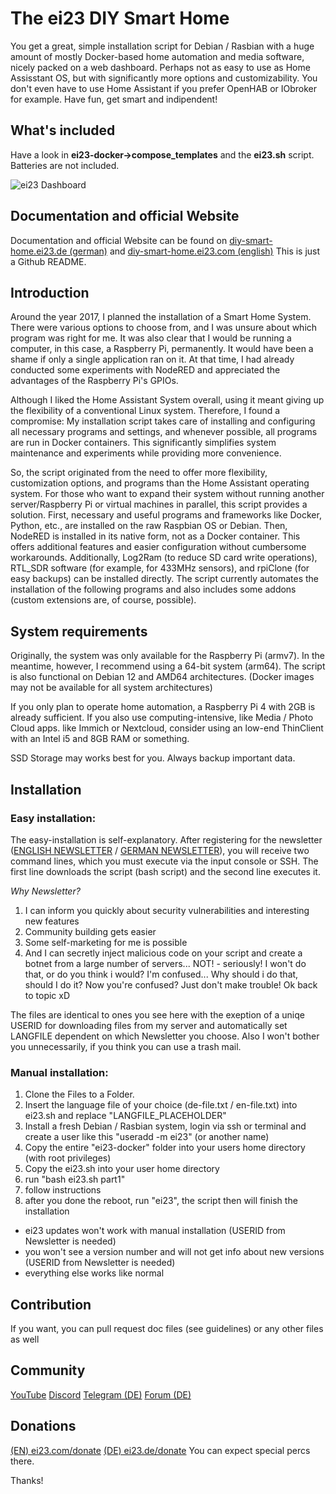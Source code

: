 # The ei23 DIY Smart Home
You get a great, simple installation script for Debian / Rasbian with a huge amount of mostly Docker-based home automation and media software, nicely packed on a web dashboard.
Perhaps not as easy to use as Home Assisstant OS, but with significantly more options and customizability.
You don't even have to use Home Assistant if you prefer OpenHAB or IObroker for example.
Have fun, get smart and indipendent!

## What's included
Have a look in **ei23-docker->compose_templates** and the **ei23.sh** script.
Batteries are not included.

![ei23 Dashboard](https://ei23.de/bilder/ei23-dashboard.jpg)

## Documentation and official Website
Documentation and official Website can be found on [diy-smart-home.ei23.de (german)](https://diy-smart-home.ei23.de) and [diy-smart-home.ei23.com (english)](https://diy-smart-home.ei23.com)
This is just a Github README.

## Introduction
Around the year 2017, I planned the installation of a Smart Home System. There were various options to choose from, and I was unsure about which program was right for me. It was also clear that I would be running a computer, in this case, a Raspberry Pi, permanently. It would have been a shame if only a single application ran on it. At that time, I had already conducted some experiments with NodeRED and appreciated the advantages of the Raspberry Pi's GPIOs.

Although I liked the Home Assistant System overall, using it meant giving up the flexibility of a conventional Linux system. Therefore, I found a compromise: My installation script takes care of installing and configuring all necessary programs and settings, and whenever possible, all programs are run in Docker containers. This significantly simplifies system maintenance and experiments while providing more convenience.

So, the script originated from the need to offer more flexibility, customization options, and programs than the Home Assistant operating system. For those who want to expand their system without running another server/Raspberry Pi or virtual machines in parallel, this script provides a solution. First, necessary and useful programs and frameworks like Docker, Python, etc., are installed on the raw Raspbian OS or Debian. Then, NodeRED is installed in its native form, not as a Docker container. This offers additional features and easier configuration without cumbersome workarounds. Additionally, Log2Ram (to reduce SD card write operations), RTL_SDR software (for example, for 433MHz sensors), and rpiClone (for easy backups) can be installed directly. The script currently automates the installation of the following programs and also includes some addons (custom extensions are, of course, possible).

## System requirements
Originally, the system was only available for the Raspberry Pi (armv7). In the meantime, however, I recommend using a 64-bit system (arm64). The script is also functional on Debian 12 and AMD64 architectures.
(Docker images may not be available for all system architectures)

If you only plan to operate home automation, a Raspberry Pi 4 with 2GB is already sufficient.
If you also use computing-intensive, like Media / Photo Cloud apps. like Immich or Nextcloud, consider using an low-end ThinClient with an Intel i5 and 8GB RAM or something.

SSD Storage may works best for you.
Always backup important data.

## Installation

### Easy installation:
The easy-installation is self-explanatory. 
After registering for the newsletter ([ENGLISH NEWSLETTER](https://ei23.de/newsletter) / [GERMAN NEWSLETTER](https://ei23.de/newsletter)), you will receive two command lines, which you must execute via the input console or SSH. 
The first line downloads the script (bash script) and the second line executes it.

*Why Newsletter?*
1. I can inform you quickly about security vulnerabilities and interesting new features
2. Community building gets easier
3. Some self-marketing for me is possible
4. And I can secretly inject malicious code on your script and create a botnet from a large number of servers... NOT! - seriously! I won't do that, or do you think i would? I'm confused... Why should i do that, should I do it? Now you're confused? Just don't make trouble! Ok back to topic xD

The files are identical to ones you see here with the exeption of a uniqe USERID for downloading files from my server and automatically set LANGFILE dependent on which Newsletter you choose.
Also I won't bother you unnecessarily, if you think you can use a trash mail.

### Manual installation:
1. Clone the Files to a Folder.
2. Insert the language file of your choice (de-file.txt / en-file.txt) into ei23.sh and replace "LANGFILE_PLACEHOLDER"
3. Install a fresh Debian / Rasbian system, login via ssh or terminal and create a user like this "useradd -m ei23" (or another name)
4. Copy the entire "ei23-docker" folder into your users home directory (with root privileges)
5. Copy the ei23.sh into your user home directory
6. run "bash ei23.sh part1"
7. follow instructions
8. after you done the reboot, run "ei23", the script then will finish the installation


- ei23 updates won't work with manual installation (USERID from Newsletter is needed)
- you won't see a version number and will not get info about new versions (USERID from Newsletter is needed)
- everything else works like normal

## Contribution
If you want, you can pull request doc files (see guidelines)
or any other files as well

## Community
[YouTube](https://youtube.com/ei23-de)
[Discord](https://discord.gg/pS9cZTBUfs)
[Telegram (DE)](https://t.me/ei23de)
[Forum (DE)](https://forum.ei23.de/)

## Donations
[(EN) ei23.com/donate](https://ei23.com/donate/)
[(DE) ei23.de/donate](https://ei23.de/donate/)
You can expect special percs there.

Thanks!